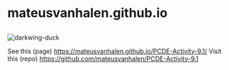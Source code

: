 # mateusvanhalen.github.io

##

![darkwing-duck](https://user-images.githubusercontent.com/40580183/232626439-88bff420-07e6-4792-85c5-f0cb50bb450c.png)

See this (page)
https://mateusvanhalen.github.io/PCDE-Activity-9.1/
Visit this (repo)
https://github.com/mateusvanhalen/PCDE-Activity-9.1
